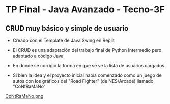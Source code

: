 # TP Final - Java Avanzado - Tecno-3F

## CRUD muy básico y simple de usuario
- Creado con el Template de Java Swing en Replit
- El CRUD es una adaptación del trabajo final de Python Intermedio pero adaptado a código Java
- En donde se corrigió la forma en que se ve la lista de usuarios cargados

- Si bien la idea y el proyecto inicial había comenzado como un juego de autos con los gráficos del "Road Fighter" (de NES/Arcade) llamado "CoNtRaMaNo"

[CoNtRaMaNo.png](https://raw.githubusercontent.com/Pablo-Damian/JavaAvanzado-TPFinal-Tecno3F/main/CoNtRaMaNo.png)
